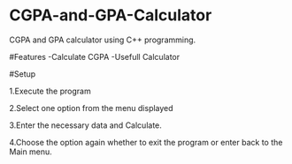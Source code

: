 # CGPA-and-GPA-Calculator
CGPA and GPA calculator using C++ programming.

#Features
-Calculate CGPA
-Usefull Calculator

#Setup

1.Execute the program 

2.Select one option from the menu displayed

3.Enter the necessary data and Calculate.

4.Choose the option again whether to exit the program or enter back to the Main menu.
